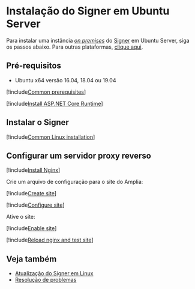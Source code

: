 ﻿# Instalação do Signer em Ubuntu Server

Para instalar uma instância [*on premises*](../index.md) do [Signer](../../index.md) em Ubuntu Server, siga os passos abaixo. Para outras plataformas, [clique aqui](../index.md).

<!--
[!include[Veja o planejamento](../includes/see-planning.md)]
-->

## Pré-requisitos

* Ubuntu x64 versão 16.04, 18.04 ou 19.04

[!include[Common prerequisites](../includes/common-requisites.md)]

[!include[Install ASP.NET Core Runtime](../../../includes/linux/ubuntu/install-aspnetcore-31.md)]

## Instalar o Signer

[!include[Common Linux installation](includes/common-linux-install.md)]

## Configurar um servidor proxy reverso

[!include[Install Nginx](../../../includes/linux/ubuntu/install-nginx.md)]

Crie um arquivo de configuração para o site do Amplia:

[!include[Create site](../../../../../includes/signer/ubuntu/create-site.md)]

[!include[Configure site](includes/configure-site.md)]

Ative o site:

[!include[Enable site](../../../../../includes/signer/ubuntu/enable-site.md)]

[!include[Reload nginx and test site](includes/reload-and-test.md)]

## Veja também

* [Atualização do Signer em Linux](update.md)
* [Resolução de problemas](troubleshoot/index.md)

